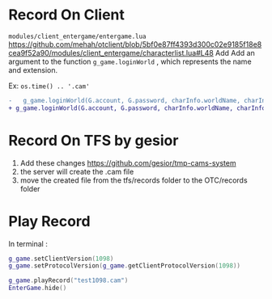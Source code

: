 # Record On Client

`modules/client_entergame/entergame.lua`
https://github.com/mehah/otclient/blob/5bf0e87ff4393d300c02e9185f18e8cea9f52a90/modules/client_entergame/characterlist.lua#L48
Add Add an argument to the function `g_game.loginWorld` , which represents the name and extension.

Ex: `os.time() .. '.cam'`
```diff
-   g_game.loginWorld(G.account, G.password, charInfo.worldName, charInfo.worldHost, charInfo.worldPort, charInfo.characterName, G.authenticatorToken, G.sessionKey)
+ g_game.loginWorld(G.account, G.password, charInfo.worldName, charInfo.worldHost, charInfo.worldPort, charInfo.characterName, G.authenticatorToken, G.sessionKey, os.time() .. '.cam')
```

# Record On TFS by gesior
1) Add these changes https://github.com/gesior/tmp-cams-system
2) the server will create the .cam file
3) move the created file from the tfs/records folder to the OTC/records folder

# Play Record
In terminal : 
```lua
g_game.setClientVersion(1098)         
g_game.setProtocolVersion(g_game.getClientProtocolVersion(1098))         
```

```lua
g_game.playRecord("test1098.cam")
EnterGame.hide()
```
